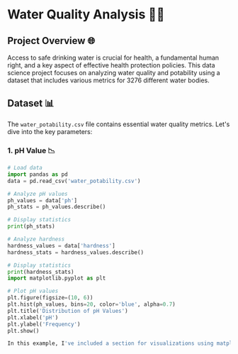 # Water Quality Analysis 🚰💧

## Project Overview 🌐
Access to safe drinking water is crucial for health, a fundamental human right, and a key aspect of effective health protection policies. This data science project focuses on analyzing water quality and potability using a dataset that includes various metrics for 3276 different water bodies.

## Dataset 📊
The `water_potability.csv` file contains essential water quality metrics. Let's dive into the key parameters:

### 1. pH Value 📉
```python
# Load data
import pandas as pd
data = pd.read_csv('water_potability.csv')

# Analyze pH values
ph_values = data['ph']
ph_stats = ph_values.describe()

# Display statistics
print(ph_stats)

# Analyze hardness
hardness_values = data['hardness']
hardness_stats = hardness_values.describe()

# Display statistics
print(hardness_stats)
import matplotlib.pyplot as plt

# Plot pH values
plt.figure(figsize=(10, 6))
plt.hist(ph_values, bins=20, color='blue', alpha=0.7)
plt.title('Distribution of pH Values')
plt.xlabel('pH')
plt.ylabel('Frequency')
plt.show()

In this example, I've included a section for visualizations using matplotlib. You can customize the visualization code based on the type of plots you want to generate for your analysis. Simply replace the placeholder code with your actual code for generating visualizations.


